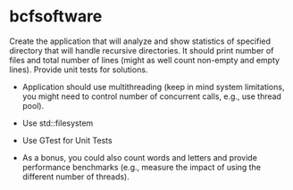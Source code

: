 # bcfsoftware
Create the application that will analyze and show statistics of specified directory that will handle recursive directories. It should print number of files and total number of lines (might as well count non-empty and empty lines). Provide unit tests for solutions.

- Application should use multithreading (keep in mind system limitations, you might need to control number of concurrent calls, e.g., use thread pool).

- Use std::filesystem

- Use GTest for Unit Tests

- As a bonus, you could also count words and letters and provide performance benchmarks (e.g., measure the impact of using the different number of threads).